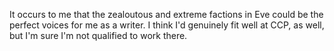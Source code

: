 It occurs to me that the zealoutous and extreme factions in Eve could be the perfect voices for me as a writer. I think I'd genuinely fit well at CCP, as well, but I'm sure I'm not qualified to work there.